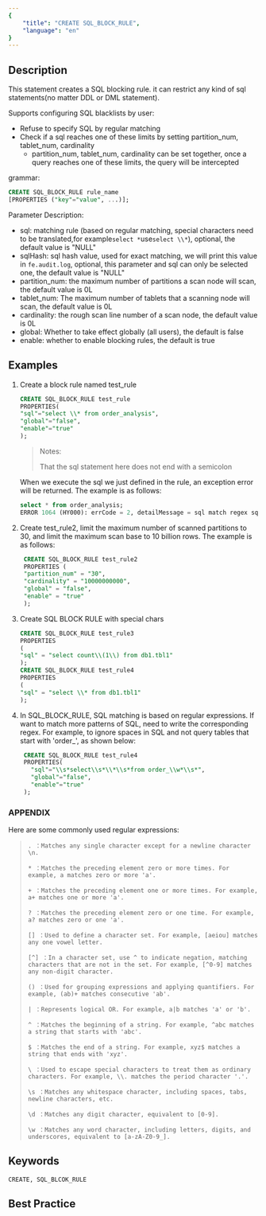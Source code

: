 ```yaml
---
{
    "title": "CREATE SQL_BLOCK_RULE",
    "language": "en"
}
---
```


<!--
Licensed to the Apache Software Foundation (ASF) under one
or more contributor license agreements.  See the NOTICE file
distributed with this work for additional information
regarding copyright ownership.  The ASF licenses this file
to you under the Apache License, Version 2.0 (the
"License"); you may not use this file except in compliance
with the License.  You may obtain a copy of the License at

  http://www.apache.org/licenses/LICENSE-2.0

Unless required by applicable law or agreed to in writing,
software distributed under the License is distributed on an
"AS IS" BASIS, WITHOUT WARRANTIES OR CONDITIONS OF ANY
KIND, either express or implied.  See the License for the
specific language governing permissions and limitations
under the License.
-->



## Description

This statement creates a SQL blocking rule. it can restrict any kind of sql statements(no matter DDL or DML statement).

Supports configuring SQL blacklists by user:

- Refuse to specify SQL by regular matching
- Check if a sql reaches one of these limits by setting partition_num, tablet_num, cardinality
  - partition_num, tablet_num, cardinality can be set together, once a query reaches one of these limits, the query will be intercepted

grammar:

```sql
CREATE SQL_BLOCK_RULE rule_name
[PROPERTIES ("key"="value", ...)];
```

Parameter Description:

- sql: matching rule (based on regular matching, special characters need to be translated,for example`select *`use`select \\*`), optional, the default value is "NULL"
- sqlHash: sql hash value, used for exact matching, we will print this value in `fe.audit.log`, optional, this parameter and sql can only be selected one, the default value is "NULL"
- partition_num: the maximum number of partitions a scan node will scan, the default value is 0L
- tablet_num: The maximum number of tablets that a scanning node will scan, the default value is 0L
- cardinality: the rough scan line number of a scan node, the default value is 0L
- global: Whether to take effect globally (all users), the default is false
- enable: whether to enable blocking rules, the default is true

## Examples

1. Create a block rule named test_rule

    ```sql
    CREATE SQL_BLOCK_RULE test_rule
    PROPERTIES(
    "sql"="select \\* from order_analysis",
    "global"="false",
    "enable"="true"
    );
    ```

    >Notes:
    >
    >That the sql statement here does not end with a semicolon
    
    When we execute the sql we just defined in the rule, an exception error will be returned. The example is as follows:
    
    ```sql
    select * from order_analysis;
    ERROR 1064 (HY000): errCode = 2, detailMessage = sql match regex sql block rule: order_analysis_rule
    ```


2. Create test_rule2, limit the maximum number of scanned partitions to 30, and limit the maximum scan base to 10 billion rows. The example is as follows:

   ```sql
    CREATE SQL_BLOCK_RULE test_rule2
    PROPERTIES (
    "partition_num" = "30",
    "cardinality" = "10000000000",
    "global" = "false",
    "enable" = "true"
    );
   ```
3. Create SQL BLOCK RULE with special chars

    ```sql
    CREATE SQL_BLOCK_RULE test_rule3
    PROPERTIES
    ( 
    "sql" = "select count\\(1\\) from db1.tbl1"
    );
    CREATE SQL_BLOCK_RULE test_rule4
    PROPERTIES
    ( 
    "sql" = "select \\* from db1.tbl1"
    );
    ```
4. In SQL_BLOCK_RULE, SQL matching is based on regular expressions. If want to match more patterns of SQL, need to write the corresponding regex. For example, to ignore spaces in SQL and not query tables that start with 'order_', as shown below:   

    ```sql
     CREATE SQL_BLOCK_RULE test_rule4 
     PROPERTIES(
       "sql"="\\s*select\\s*\\*\\s*from order_\\w*\\s*",
       "global"="false",
       "enable"="true"
     );
    ```

### APPENDIX
Here are some commonly used regular expressions:
>     . ：Matches any single character except for a newline character \n.
>
>     * ：Matches the preceding element zero or more times. For example, a matches zero or more 'a'.
>
>     + ：Matches the preceding element one or more times. For example, a+ matches one or more 'a'.
>
>     ? ：Matches the preceding element zero or one time. For example, a? matches zero or one 'a'.
>
>     [] ：Used to define a character set. For example, [aeiou] matches any one vowel letter.
>
>     [^] ：In a character set, use ^ to indicate negation, matching characters that are not in the set. For example, [^0-9] matches any non-digit character.
>
>     () ：Used for grouping expressions and applying quantifiers. For example, (ab)+ matches consecutive 'ab'.
>
>     | ：Represents logical OR. For example, a|b matches 'a' or 'b'.
>
>     ^ ：Matches the beginning of a string. For example, ^abc matches a string that starts with 'abc'.
>
>     $ ：Matches the end of a string. For example, xyz$ matches a string that ends with 'xyz'.
>
>     \ ：Used to escape special characters to treat them as ordinary characters. For example, \\. matches the period character '.'.
>
>     \s ：Matches any whitespace character, including spaces, tabs, newline characters, etc.
>
>     \d ：Matches any digit character, equivalent to [0-9].
>
>     \w ：Matches any word character, including letters, digits, and underscores, equivalent to [a-zA-Z0-9_].

## Keywords

```text
CREATE, SQL_BLCOK_RULE
```

## Best Practice

